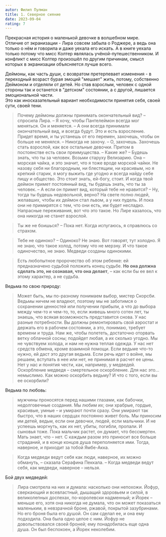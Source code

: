 ```yaml
---
autor: Филип Пулман
title: 1. Северное сияние
date: 2023-09-04
rating: 7
---
```

Прекрасная история о маленькой девочке в волшебном мире.  
Отличие от экранизации - Лира совсем забыла о Роджере, а ведь она только о нём и говорила и даже уехала его искать. А в книге уехала только потому что мисс Колтер являлась учёной-путешественником. И конфликт с мисс Колтер произошёл по другим причинам, смысл которых в экранизации объясняется лучше всего.

Деймоны, как часть души, с возвратом претерпевает изменения - в переходный возраст бурая эмоций "мешает" жить, потому, собственно Деймоном и отделяли от детей. Но став взрослым, человек с одной стороны так и останется в "детском" состоянии, а с другой, лишается эмоциональной части.  
Это как иносказательный вариант необходимости принятия себя, своей сути, своей тени.
>Почему деймоны должны принимать окончательный вид? – спросила Лира. – Я хочу, чтобы Пантелеймон всегда мог меняться. Он и меняется. – А они всегда принимали окончательный вид, и всегда будут. Это и есть взросление. Придет время, и ты устанешь от его перемен, захочешь, чтобы он больше не менялся. – Никогда не захочу. – О, захочешь. Захочешь стать взрослой, как все остальные девочки. Притом в постоянстве есть свои преимущества. – Какие же? – Будешь знать, что ты за человек. Возьми старуху Велизарию. Она – морская чайка, и это значит, что я тоже вроде морской чайки. Не назову себя ни благородным, ни блестящим, ни красивым, но я крепкий старик, я могу выжить где угодно и всегда найду себе пищу и общество. Это стоит знать, ей-богу, стоит. И когда твой деймон примет постоянный вид, ты будешь знать, что ты за человек. – А если он примет вид, который тебе не нравится? – Ну, тогда ты будешь недовольной, верно? На свете полно людей, желавших, чтобы их деймон стал львом, а у них пудель. И пока они не примирятся с тем, что они есть, им будет несладко. Напрасные переживания, вот что это такое. Но Лире казалось, что она никогда не станет взрослой.

>Ты же не боишься? – Пока нет. Когда испугаюсь, я справлюсь со страхом.

>Тебе не одиноко? – Одиноко? Не знаю. Вот говорят, тут холодно. Я не знаю, что такое холод, потому что не мерзну. И что такое одиночество, не знаю. Медведи созданы одинокими.

>Есть любопытное пророчество об этом ребенке: ей предназначено судьбой положить конец судьбе. **Но она должна сделать это, не сознавая, что она делает**, – как если бы ее вел к этому характер, а не судьба.

Ведьма по свою природу:
>Может быть, мы по-разному понимаем выбор, мистер Скорсби. Ведьмы ничем не владеют, поэтому мы не заботимся о сохранении ценностей или получении прибыли, а что до выбора между чем-то и чем-то, то, если живешь много сотен лет, ты знаешь, что всякая возможность представится снова. У нас разные потребности. Вы должны ремонтировать свой аэростат и держать его в рабочем состоянии, а это, понимаю, требует времени и труда. Нам же, чтобы полететь, достаточно оторвать ветку облачной сосны; подойдет любая, а их сколько угодно. Мы не чувствуем холода, и нам не нужна теплая одежда. У нас нет средств обмена, кроме взаимной помощи. Если ведьме что-то нужно, ей даст это другая ведьма. Если речь идет о войне, мы решаем, вступать в нее или нет, не принимая в расчет ее цены. Нет у нас и понятия чести, как, например, у медведей. Оскорбление медведя – смертельное оскорбление. Для нас это… немыслимо. Как можно оскорбить ведьму? И что с того, если вы ее оскорбили?

Ведьма по любовь:
>мужчины проносятся перед нашими глазами, как бабочки, недолговечные создания. Мы любим их; они храбрые, гордые, красивые, умные – и умирают почти сразу. Они умирают так быстро, что в наших сердцах постоянно живет боль. Мы приносим им детей, ведьм, если они девочки, людей, если мальчики. И не успеешь моргнуть, как их нет, убиты, погибли, пропали. И сыновья тоже. Пока мальчик растет, он думает, что бессмертен. Мать знает, что – нет. С каждым разом это приносит все больше страданий, и в конце концов душа переполняется ими. Тогда, наверное, и приходит за тобой Ямбе-Акка.

>Когда медведи ведут себя как люди, наверное, их можно обмануть, – сказала Серафина Пеккала. – Когда медведи ведут себя, как медведи, наверное – нельзя.

Бой двух медведей:
>Лира смотрела на них и думала: насколько они непохожи. Йофур, сверкающий и всевластный, дышащий здоровьем и силой, в великолепных доспехах, по-королевски надменный; и Йорек – меньше его, хотя она никогда не думала, что он может показаться маленьким, в невзрачной броне, ржавой, покрытой зазубринами. Но его броня была его душой. Он сам сделал ее, и она ему подходила. Она была одно целое с ним. Йофур не довольствовался своей броней; ему понадобилась еще одна душа. Он был беспокоен, а Йорек неколебим.